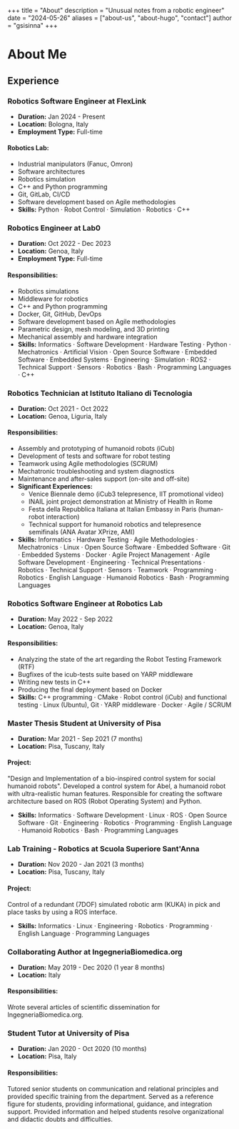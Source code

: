+++
title = "About"
description = "Unusual notes from a robotic engineer"
date = "2024-05-26"
aliases = ["about-us", "about-hugo", "contact"]
author = "gsisinna"
+++

# About Me

## Experience

### Robotics Software Engineer at FlexLink
- **Duration:** Jan 2024 - Present
- **Location:** Bologna, Italy
- **Employment Type:** Full-time
#### Robotics Lab:
- Industrial manipulators (Fanuc, Omron)
- Software architectures
- Robotics simulation
- C++ and Python programming
- Git, GitLab, CI/CD
- Software development based on Agile methodologies
- **Skills:** Python · Robot Control · Simulation · Robotics · C++

### Robotics Engineer at Lab0
- **Duration:** Oct 2022 - Dec 2023
- **Location:** Genoa, Italy
- **Employment Type:** Full-time
#### Responsibilities:
- Robotics simulations
- Middleware for robotics
- C++ and Python programming
- Docker, Git, GitHub, DevOps
- Software development based on Agile methodologies
- Parametric design, mesh modeling, and 3D printing
- Mechanical assembly and hardware integration
- **Skills:** Informatics · Software Development · Hardware Testing · Python · Mechatronics · Artificial Vision · Open Source Software · Embedded Software · Embedded Systems · Engineering · Simulation · ROS2 · Technical Support · Sensors · Robotics · Bash · Programming Languages · C++

### Robotics Technician at Istituto Italiano di Tecnologia
- **Duration:** Oct 2021 - Oct 2022
- **Location:** Genoa, Liguria, Italy
#### Responsibilities:
- Assembly and prototyping of humanoid robots (iCub)
- Development of tests and software for robot testing
- Teamwork using Agile methodologies (SCRUM)
- Mechatronic troubleshooting and system diagnostics
- Maintenance and after-sales support (on-site and off-site)
- **Significant Experiences:**
  - Venice Biennale demo (iCub3 telepresence, IIT promotional video)
  - INAIL joint project demonstration at Ministry of Health in Rome
  - Festa della Repubblica Italiana at Italian Embassy in Paris (human-robot interaction)
  - Technical support for humanoid robotics and telepresence semifinals (ANA Avatar XPrize, AMI)
- **Skills:** Informatics · Hardware Testing · Agile Methodologies · Mechatronics · Linux · Open Source Software · Embedded Software · Git · Embedded Systems · Docker · Agile Project Management · Agile Software Development · Engineering · Technical Presentations · Robotics · Technical Support · Sensors · Teamwork · Programming · Robotics · English Language · Humanoid Robotics · Bash · Programming Languages

### Robotics Software Engineer at Robotics Lab
- **Duration:** May 2022 - Sep 2022
- **Location:** Genoa, Italy
#### Responsibilities:
- Analyzing the state of the art regarding the Robot Testing Framework (RTF)
- Bugfixes of the icub-tests suite based on YARP middleware
- Writing new tests in C++
- Producing the final deployment based on Docker
- **Skills:** C++ programming · CMake · Robot control (iCub) and functional testing · Linux (Ubuntu), Git · YARP middleware · Docker · Agile / SCRUM

### Master Thesis Student at University of Pisa
- **Duration:** Mar 2021 - Sep 2021 (7 months)
- **Location:** Pisa, Tuscany, Italy
#### Project:
"Design and Implementation of a bio-inspired control system for social humanoid robots".
Developed a control system for Abel, a humanoid robot with ultra-realistic human features.
Responsible for creating the software architecture based on ROS (Robot Operating System) and Python.
- **Skills:** Informatics · Software Development · Linux · ROS · Open Source Software · Git · Engineering · Robotics · Programming · English Language · Humanoid Robotics · Bash · Programming Languages

### Lab Training - Robotics at Scuola Superiore Sant'Anna
- **Duration:** Nov 2020 - Jan 2021 (3 months)
- **Location:** Pisa, Tuscany, Italy
#### Project:
Control of a redundant (7DOF) simulated robotic arm (KUKA) in pick and place tasks by using a ROS interface.
- **Skills:** Informatics · Linux · Engineering · Robotics · Programming · English Language · Programming Languages

### Collaborating Author at IngegneriaBiomedica.org
- **Duration:** May 2019 - Dec 2020 (1 year 8 months)
- **Location:** Italy
#### Responsibilities:
Wrote several articles of scientific dissemination for IngegneriaBiomedica.org.

### Student Tutor at University of Pisa
- **Duration:** Jan 2020 - Oct 2020 (10 months)
- **Location:** Pisa, Italy
#### Responsibilities:
Tutored senior students on communication and relational principles and provided specific training from the department.
Served as a reference figure for students, providing informational, guidance, and integration support.
Provided information and helped students resolve organizational and didactic doubts and difficulties.



